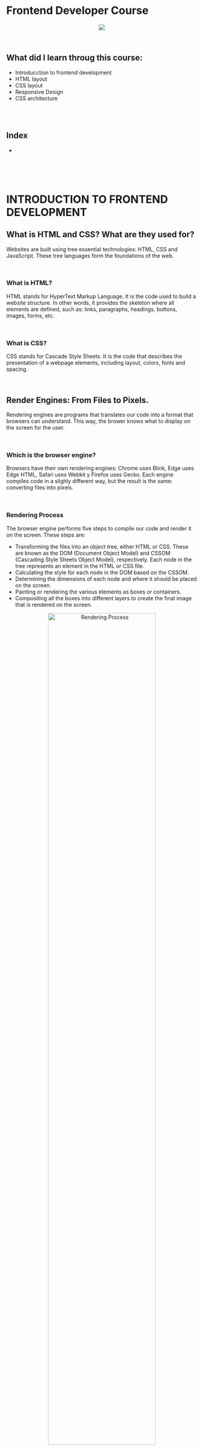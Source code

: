 # Frontend Developer Course

<p align="center">
  <img src="https://img.shields.io/badge/Curso%20-Finalizado-brightgreen"/>
</p>

<br>

## What did I learn throug this course:
  - Introducction to frontend development
  - HTML layout
  - CSS layout
  - Responsive Design
  - CSS architecture

<br>
<br>

## Index
  - [](#objetivos)


<br>
<br>
<br>

# INTRODUCTION TO FRONTEND DEVELOPMENT
## What is HTML and CSS? What are they used for?

Websites are built using tree essential technologies: HTML, CSS and JavaScript. These tree languages form the foundations of the web.

<br>

### What is HTML?

HTML stands for HyperText Markup Language. It is the code used to build a website structure. In other words, it provides the skeleton where all elements are defined, such as: links, paragraphs, headings, buttons, images, forms, etc.

<br>

### What is CSS?

CSS stands for Cascade Style Sheets. It is the code that describes the presentation of a webpage elements, including layout, colors, fonts and spacing.

<br>

## Render Engines: From Files to Pixels.

Rendering engines are programs that translates our code into a format that browsers can understand. This way, the brower knows what to display on the screen for the user.

<br>

### Which is the browser engine?

Browsers have their own rendering engines: Chrome uses Blink, Edge uses Edge HTML, Safari uses Webkit y Firefox uses Gecko. Each engine compiles code in a slighly different way, but the result is the same: converting files into pixels.

<br>

### Rendering Process

The browser engine performs five steps to compile our code and render it on the screen. These steps are:

  - Transforming the files into an object tree, either HTML or CSS. These are known as the DOM (Document Object Model) and CSSOM (Cascading Style Sheets Object Model), respectively. Each node in the tree represents an element in the HTML or CSS file.
  - Calculating the style for each node in the DOM based on the CSSOM.
  - Determining the dimensions of each node and where it should be placed on the screen.
  - Painting or rendering the various elements as boxes or containers.
  - Compositing all the boxes into different layers to create the final image that is rendered on the screen.

<p align="center">
  <img src="https://github.com/juancumbeq/platzi-frontend-developer/blob/main/readme_images/rendering-procress.png?raw=true" width= "75%" alt="Rendering Process">
</p>

<br>
<br>
<br>

# HTML LAYOUT
## HTML Document Anatomy and its Elements

Before we start writing HTML code, we should understand the structure of a document and its elements

<br>


### What are HTML elements?

Elements are the individual parts that make up an HTML file. Their structure contains:
  - Tags: There are an HTML element. Tags are divided into opening tags, represented by ```<tag>```, and closing tags, represented by ```</tag>```
  - Content: This is the text or other elements enclosed by the tag. This value is optional in some cases.

<br>

<p align="center">
  <img src="https://github.com/juancumbeq/platzi-frontend-developer/blob/main/readme_images/cheasheet-tags.png?raw=true" width= "99%" alt="Cheatsheet tags">
</p>

<br>

### What are the HTML attributes?

HTML attributes are propeties within the opening tags that control the behavior of the element. Their value is enclosed in quotation marks.

<br>

### What are empty elements?

Empty elements are those that are represented only by an opnening tag. For example, the image tag: ```<img ...>```.

<br>

### What are element nesting?

HTML element nesting involves wrapping several tags within other tags.

Think of each HTML element as a box where you can place other elements or additional boxes. These boxes will vary in size and can be positioned next to one another.

Tags that wrap other tags are called "parent" elements. For example, ```<section>``` is the parent of ```<h1>```, ```<p>```, and ```<ul>```, while ```<ul>``` is the parent of three ``<li>`` tags.

Tags that are contained within other tags are called "child" elements. For example, ``<h1>``, ``<p>``, and ``<ul>`` are children of ``<section>``, while ``<li>`` tags are children of ``<ul>``.

<br>

### Basic structure of an HTML document

The basic structure of an HTML document consists of the following key tags:

  - **Doctype tag**: The ```<!DOCTYPE html>``` tag specifies that the file is handled with HTML5.

  - **html tag**: The ```<html>``` tag defines the root element of an HTML document. All other elements must be contained within this root element. The language of the web page is specified using the **lang** attribute in this tag.

  - **head tag**: The ```<head>``` tag defines meta-information, which is not actual content on the web page. This includes links to CSS and JavaScript files, the title, and the favicon that appears in the browser tab. This is crucial for search engines like Google.

  - **body tag**: The ```<body>``` tag defines the content of the web page. It must be a direct child of ```<html>``` and the parent of all HTML tags except those used for meta-information.

<br>

Example:
```
<!DOCTYPE html>
<html lang="en">

<head>
  <meta charset="UTF-8">
  <title>Desafío HTML</title>
</head>

<body>
    <h1>Anatomía de un documento HTML y sus elementos</h1>
    <p>Soy un párrafo</p>
    <ul>
      <li>Soy un elemento</li>
      <li>Soy otro elemento</li>
      <li>Mi padre es "ul"</li>
    </ul>
</body>

</html>

```

<br>

### HTML comments

HTML comments are used to annotate something that will be ignored during rendering. To add an HTML comment, it is wrapped between ```<!-- and -->```, regardless of the number of lines.

<br>
<br>

## What is semantic HTML?

Semantic HTML means that each element has its own tag that accurately defines its purpose, avoiding the use of overly general tags like ```<div>``` or ```<span>```.

<p align="center">
  <img src="https://github.com/juancumbeq/platzi-frontend-developer/blob/main/readme_images/semantic-schema.png?raw=true" width= "75%" alt="Semantic Schema">
</p>

<br>

### The Problem with the div Tag
The *div* tag defines a generic block of content that lacks semantic value. It's used for design elements like containers.

<br>

### Which Tags Are Semantic?
Semantic tags to define a web page's interface include:

  - ```<header>```: Defines the page's header (not to be confused with ```<head>```).
  - ```<nav>```: Defines a navigation bar with links.
  - ```<section>```: Defines a section of the page.
  - ```<footer>```: Defines a footer for a page or section.
  - ```<article>```: Defines an article, which can have its own header, navigation, section, or footer.
  
Now that you know about semantic tags, try to avoid overusing ```<div>```.

<br>

Example:
```
<!DOCTYPE html>
<html lang="en">

<head>
  <meta charset="UTF-8">
  <title>Desafío HTML</title>
</head>

<body>
  <header>
    Soy el encabezado
  </header>
  <nav>
    <ul>
      <li>Soy un enlace</li>
      <li>Soy un enlace</li>
      <li>Soy un enlace</li>
    </ul>
  </nav>
  <article>
    Soy un artículo
  </article>
  <section>
    Soy una sección
  </section>

  <footer>Soy el pie de página</footer>
</body>

</html>
```


<br>

### Advantages of Using Semantic HTML
The benefits of using semantic HTML include:

  - Helps make your site more accessible
  - Improves your SEO (Search Engine Optimization)
  - Leads to clearer, more readable, and maintainable code
  - Helps search engines (like Google) find your page
  - [Go deep into the advantages here](https://www.espai.es/blog/2018/01/que-es-el-html-semantico/)

<br>
<br>

## Most used HTML tags

<p align="center">
  <img src="https://github.com/juancumbeq/platzi-frontend-developer/blob/main/readme_images/most-used-tags.png?raw=true" width= "75%" alt="Most used tags">
</p>

Check the links below to see more information about the most used HTML tags:

  - [htmlreference.io](https://htmlreference.io/)
  - [etiquetas html qué debes conocer](https://platzi.com/blog/etiquetas-html-debes-conocer/)

<br>

Example:
```
<!DOCTYPE html>
<html lang="en">
<head>
  <meta charset="UTF-8">
  <meta http-equiv="X-UA-Compatible" content="IE=edge">
  <meta name="viewport" content="width=device-width, initial-scale=1.0">
  <title>Document</title>
</head>
<body>
  <nav>
    <ul>
      <li>about us</li>
      <li>contact us</li>
    </ul>
  </nav>
  <section>
    <div>
      <img src="https://images.pexels.com/photos/1741205/pexels-photo-1741205.jpeg?auto=compress&cs=tinysrgb&h=650&w=940" alt="cat">
    </div>
    <div>
      <h1>Cats</h1>
      <p>Cats are awesome</p>
    </div>
  </section>
  <form action="">
    <label for="name">Name</label>
    <input type="text" id="name">
  </form>
  <a href="https://platzi.com/home">Go to Platzi</a>
</body>
</html>
```

<br>
<br>
<br>

# CSS LAYOUT
## Anatomy of a CSS declaration: selectors, properties and values

Before we start writing CSS code, we need to understand the anatomy of a style declaration.

<br>

### What is a CSS declaration?
A CSS declaration is a block that specifies the set of styles to be added to an HTML element. Its structure includes the following:

  - **Selector**: Defines the element or set of elements to which styles will be applied.
  - **Property**: The name of the CSS style.
  - **Value**: The value that the property will take on.

Example:
<p align="center">
  <img src="https://github.com/juancumbeq/platzi-frontend-developer/blob/main/readme_images/css-declaration.png?raw=true" width= "75%" alt="CSS declaration">
</p>

<br>

### What are CSS comments?
CSS comments are used to indicate something that should be ignored. To create a CSS comment, wrap it between ```/*``` and ```*/```, regardless of the number of lines.

<br>

### Basic CSS properties
Before starting with CSS, let's use some initial CSS properties:

  - **color**: Sets the text color of an element.
  - **background-color**: Sets the background color for an element.
  - **font-size**: Sets the font size.
  - **width**: Sets the width of an element.
  - **height**: Sets the height of an element.

<br>

### Basic units of measurement
These are the initial units of measurement you should know to set the sizes of elements or typography:

  - **px**: Represents a length in pixels.
  - **%**: Represents a percentage relative to a base measurement.

<br>
<br>

## Selectors types: basics and combiners

<br>
<br>

## Selectors types: pseudoclasses and pseudoelements

<br>
<br>

## Cascading and specificity in CSS

<br>
<br>

## Most used display types: block, inline and inline-block

<br>
<br>

## Most used display types: flexbox and CSS grid

<br>
<br>

## Box model

<br>
<br>

## Image collapse

<br>
<br>

## CSS positioning

<br>
<br>

## Z-index and the stacking context

<br>
<br>

## Most used CSS properties and values

<br>
<br>
<br>

# RESPONSIVE DESIGN

## Measurement units

<br>
<br>

## Responsive design

<br>
<br>
<br>

# CSS ARCHITECTURE

## What are the CSS architectures? What are they used for?

## OOCSS, BEM, SMACCSS, ITCSS and Atomic Design

<br>
<br>
<br>

# NEXT STEPS

## CSS for interviews and labor market

<br>
<br>
<br>